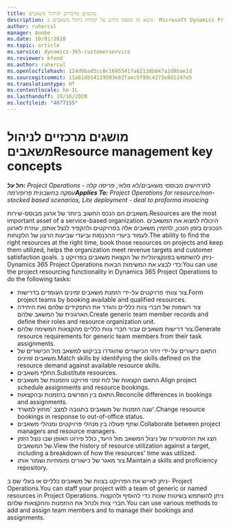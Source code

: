 ```yaml
---
title: מושגים מרכזיים לניהול משאבים
description: נושא זה מספק מידע על יכולות ניהול משאבים ב- Microsoft Dynamics Project Operations.
author: ruhercul
manager: Annbe
ms.date: 10/01/2020
ms.topic: article
ms.service: dynamics-365-customerservice
ms.reviewer: kfend
ms.author: ruhercul
ms.openlocfilehash: 124d9bad5cc0c16955417a8213db047a2d8bae1d
ms.sourcegitcommit: 11a61db54119503e82faec5f99c4273e8d1247e5
ms.translationtype: HT
ms.contentlocale: he-IL
ms.lasthandoff: 10/16/2020
ms.locfileid: "4077155"
---
```

# <a name="resource-management-key-concepts"></a><span data-ttu-id="6ca19-103">מושגים מרכזיים לניהול משאבים</span><span class="sxs-lookup"><span data-stu-id="6ca19-103">Resource management key concepts</span></span>

<span data-ttu-id="6ca19-104">_**חל על:** Project Operations לתרחישים מבוססי משאבים/לא מלאי, פריסה קלה - עסקה בחשבונית פרופורמה_</span><span class="sxs-lookup"><span data-stu-id="6ca19-104">_**Applies To:** Project Operations for resource/non-stocked based scenarios, Lite deployment - deal to proforma invoicing_</span></span>

<span data-ttu-id="6ca19-105">משאבים הם הנכס החשוב ביותר של ארגון מבוסס-שירות.</span><span class="sxs-lookup"><span data-stu-id="6ca19-105">Resources are the most important asset of a service-based organization.</span></span> <span data-ttu-id="6ca19-106">היכולת למצוא את המשאבים הנכונים בזמן הנכון, להזמין משאבים אלה בפרויקטים ולהקפיד לנצל אותם, עוזרת לארגון לעמוד ביעדי ההכנסות וביעדי שביעות הרצון של הלקוחות.</span><span class="sxs-lookup"><span data-stu-id="6ca19-106">The ability to find the right resources at the right time, book those resources on projects and keep them utilized, helps the organization meet revenue targets and customer satisfaction goals.</span></span> <span data-ttu-id="6ca19-107">ניתן להשתמש בפונקציונליות של הקצאת משאבים בפרויקט ב- Dynamics 365 Project Operations כדי לבצע את המשימות הבאות:</span><span class="sxs-lookup"><span data-stu-id="6ca19-107">You can use the project resourcing functionality in Dynamics 365 Project Operations to do the following tasks:</span></span>

- <span data-ttu-id="6ca19-108">צור צוותי פרויקטים על-ידי הזמנת משאבים זמינים העומדים בדרישות.</span><span class="sxs-lookup"><span data-stu-id="6ca19-108">Form project teams by booking available and qualified resources.</span></span>
- <span data-ttu-id="6ca19-109">צור רשומות של חברי צוות כלליים והגדר את התפקידים שלהם ואת היחידה הארגונית של המשאב שלהם.</span><span class="sxs-lookup"><span data-stu-id="6ca19-109">Create generic team member records and define their roles and resource organization unit.</span></span>
- <span data-ttu-id="6ca19-110">צור דרישות משאבים עבור חברי צוות כלליים מהקצאות המשימה שלהם.</span><span class="sxs-lookup"><span data-stu-id="6ca19-110">Generate resource requirements for generic team members from their task assignments.</span></span>
- <span data-ttu-id="6ca19-111">התאם כישורים על-ידי זיהוי הכישורים שהוגדרו בביקוש למשאב מול הכישורים של משאבים זמינים.</span><span class="sxs-lookup"><span data-stu-id="6ca19-111">Match skills by identifying the skills defined on the resource demand against available resource skills.</span></span>
- <span data-ttu-id="6ca19-112">החלף משאבים.</span><span class="sxs-lookup"><span data-stu-id="6ca19-112">Substitute resources.</span></span>
- <span data-ttu-id="6ca19-113">התאם הקצאות של לוח זמני פרויקט והזמנות של משאבים.</span><span class="sxs-lookup"><span data-stu-id="6ca19-113">Align project schedule assignments and resource bookings.</span></span>
- <span data-ttu-id="6ca19-114">התאם בין הפרשים בהזמנות ובהקצאות.</span><span class="sxs-lookup"><span data-stu-id="6ca19-114">Reconcile differences in bookings and assignments.</span></span>
- <span data-ttu-id="6ca19-115">שנה הזמנות של משאבים בתגובה למצב 'מחוץ למשרד'.</span><span class="sxs-lookup"><span data-stu-id="6ca19-115">Change resource bookings in response to out-of-office status.</span></span>
- <span data-ttu-id="6ca19-116">שתף פעולה בין מנהלי פרויקטים ומנהלי משאבים.</span><span class="sxs-lookup"><span data-stu-id="6ca19-116">Collaborate between project managers and resource managers.</span></span>
- <span data-ttu-id="6ca19-117">הצג את ההיסטוריה של ניצול המשאב מול היעד, כולל פירוט האופן שבו נוצל הזמן של המשאבים.</span><span class="sxs-lookup"><span data-stu-id="6ca19-117">View the history of resource utilization against a target, including a breakdown of how the resources' time was utilized.</span></span>
- <span data-ttu-id="6ca19-118">צור מאגר של כישורים ומומחיות ושמור אותו.</span><span class="sxs-lookup"><span data-stu-id="6ca19-118">Maintain a skills and proficiency repository.</span></span>


<span data-ttu-id="6ca19-119">ניתן לאייש את הפרויקט בצוות של משאבים כלליים או בעלי שם ב- Project Operations.</span><span class="sxs-lookup"><span data-stu-id="6ca19-119">You can staff your project with a team of generic or named resources in Project Operations.</span></span> <span data-ttu-id="6ca19-120">ניתן להשתמש בשיטות שונות כדי להוסיף ולהקצות חברי צוות ולנהל את ההזמנות וההקצאות שלהם.</span><span class="sxs-lookup"><span data-stu-id="6ca19-120">You can use various methods to add and assign team members and to manage their bookings and assignments.</span></span> 
